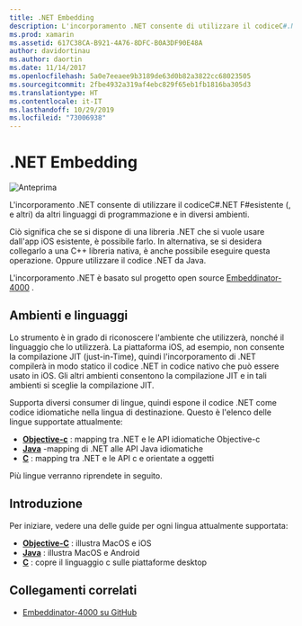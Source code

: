 ```yaml
---
title: .NET Embedding
description: L'incorporamento .NET consente di utilizzare il codiceC#.NET F#esistente (, e altri) dal codice scritto in altri linguaggi di programmazione.
ms.prod: xamarin
ms.assetid: 617C38CA-B921-4A76-8DFC-B0A3DF90E48A
author: davidortinau
ms.author: daortin
ms.date: 11/14/2017
ms.openlocfilehash: 5a0e7eeaee9b3189de63d0b82a3822cc68023505
ms.sourcegitcommit: 2fbe4932a319af4ebc829f65eb1fb1816ba305d3
ms.translationtype: HT
ms.contentlocale: it-IT
ms.lasthandoff: 10/29/2019
ms.locfileid: "73006938"
---
```

# <a name="net-embedding"></a>.NET Embedding

![Anteprima](~/media/shared/preview.png)

L'incorporamento .NET consente di utilizzare il codiceC#.NET F#esistente (, e altri) da altri linguaggi di programmazione e in diversi ambienti.

Ciò significa che se si dispone di una libreria .NET che si vuole usare dall'app iOS esistente, è possibile farlo.   In alternativa, se si desidera collegarlo a una C++ libreria nativa, è anche possibile eseguire questa operazione.   Oppure utilizzare il codice .NET da Java.

L'incorporamento .NET è basato sul progetto open source [Embeddinator-4000](https://github.com/mono/Embeddinator-4000) .

## <a name="environments-and-languages"></a>Ambienti e linguaggi

Lo strumento è in grado di riconoscere l'ambiente che utilizzerà, nonché il linguaggio che lo utilizzerà.   La piattaforma iOS, ad esempio, non consente la compilazione JIT (just-in-Time), quindi l'incorporamento di .NET compilerà in modo statico il codice .NET in codice nativo che può essere usato in iOS.  Gli altri ambienti consentono la compilazione JIT e in tali ambienti si sceglie la compilazione JIT.

Supporta diversi consumer di lingue, quindi espone il codice .NET come codice idiomatiche nella lingua di destinazione.   Questo è l'elenco delle lingue supportate attualmente:

- [**Objective-c**](objective-c/index.md) : mapping tra .NET e le API idiomatiche Objective-c
- [**Java**](android/index.md) -mapping di .NET alle API Java idiomatiche
- [**C**](get-started/c.md) : mapping tra .NET e le API c e orientate a oggetti

Più lingue verranno riprendete in seguito.

## <a name="getting-started"></a>Introduzione

Per iniziare, vedere una delle guide per ogni lingua attualmente supportata:

- [**Objective-C**](get-started/objective-c/index.md) : illustra MacOS e iOS
- [**Java**](get-started/java/index.md) : illustra MacOS e Android
- [**C**](get-started/c.md) : copre il linguaggio c sulle piattaforme desktop

## <a name="related-links"></a>Collegamenti correlati

- [Embeddinator-4000 su GitHub](https://github.com/mono/Embeddinator-4000)
